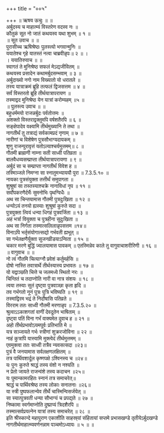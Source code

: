 +++
title = "००५"

+++
॥ ऋषय ऊचुः ॥ ॥  
अर्बुदस्य च माहात्म्यं विस्तरेण वदस्व नः ॥  
कौतुकं सूत नो जातं कथयस्व यथा शुभम् ॥ १ ॥  
॥ सूत उवाच ॥ ॥  
पुरासीच्च ऋषिश्रेष्ठः पुलस्त्यो भगवान्मुनिः ॥  
ययातेश्च गृहे यातस्तं नत्वा चाब्रवीन्नृपः॥ २ ॥ ।  
। ययातिरुवाच ॥ ॥  
स्वागतं ते मुनिश्रेष्ठ सफलं मेऽद्यजीवितम् ॥  
कथयस्व प्रसादेन कथामर्बुदसम्भवाम् ॥ ३ ॥  
अर्बुदाख्यो नगो नाम विख्यातो यो धरातले ॥  
तस्य यात्राक्रमं ब्रूहि तत्फलं द्विजसत्तम ॥ ४ ॥  
सर्वं विस्तरतो ब्रूहि तीर्थयात्रापरायण ॥  
तस्माद्वद मुनिश्रेष्ठ येन यात्रां करोम्यहम् ॥५ ॥  
॥ पुलस्त्य उवाच ॥ ॥  
बहुधर्ममयो राजन्नर्बुदः पर्वतोत्तमः ॥  
अशक्तो विस्तराद्वक्तुमपि वर्षशतैरपि ॥ ६ ॥  
सङ्क्षेपादेव वक्ष्यामि तीर्थमुख्यानि ते तथा ॥  
नागतीर्थं तु तत्राद्यं सर्वकामप्रदं नृणाम् ॥ ७ ॥  
नारीणां च विशेषेण पुत्रसौभाग्यदायकम् ॥  
शृणु राजन्पुरावृत्तं यतोऽत्याश्चर्यमुत्तमम्॥ ८ ॥  
गौतमी ब्राह्मणी नाम्ना सती साध्वी पतिव्रता ॥  
बालवैधव्यसम्प्राप्ता तीर्थयात्रापरायणा ॥ ९ ॥  
अर्बुदं सा च सम्प्राप्ता नागतीर्थं विवेश ह ॥  
तस्मिञ्जले निमग्ना सा स्नातुमभ्याययौ पुरा ॥ 7.3.5.१० ॥  
नायका पुत्रसंयुक्ता तत्तीर्थं समुपागता ॥  
शुश्रूषां सा तस्तस्याश्चक्रे नानाविधां नृप ॥ ११ ॥  
सर्वोपकरणैर्दर्भैः सुमनोभिः पृथग्विधैः ॥  
अथ सा चिन्तयामास गौतमी पुत्रदुःखिता ॥ १२ ॥  
धन्योऽयं तनयो ह्यस्याः शुश्रूषां कुरुते सदा ॥  
पुत्रयुक्ता त्वियं धन्या धिगहं पुत्रवर्जिता ॥ १३ ॥  
अहं भर्त्रा वियुक्ता च पुत्रहीना सुदुःखिता ॥  
अथ सा निर्गता तस्मात्सलिलान्नृपसत्तम ॥१४॥  
विनाऽपि भर्तृसंयोगात्सद्यो गर्भवती ह्यभूत् ॥  
सा गर्भलक्षणैर्युक्ता सुजनव्रीडयाऽन्विता ॥ १५ ॥  
चकार मरणे बुद्धिं ज्वालयामास पावकम् ॥ एतस्मिन्नेव काले तु वागुवाचाशरीरिणी ॥ १६ ॥  
॥ वागुवाच ॥ ॥  
नो त्वं गौतमि चित्याग्नौ प्रवेशं कर्तुमर्हसि ॥  
दोषो नास्ति तवात्रार्थे तीर्थस्यास्य प्रभावतः ॥ १७ ॥  
यो यद्वाञ्छति चित्ते च जलमध्ये स्थितो नरः ॥  
चिन्तितं च तदाप्नोति नारी वा नात्र संशयः ॥ १८ ॥  
त्वया तस्याः सुतं दृष्ट्वा पुत्रवाञ्छा कृता हृदि ॥  
तव गर्भगतो नूनं पुत्रः पुत्रि भविष्यति ॥ १९ ॥  
तस्माद्विरम भद्रं ते निर्दोषासि पतिव्रते ॥  
विरराम ततः साध्वी गौतमी मरणान्नृप ॥ 7.3.5.२० ॥  
श्रुत्वाऽऽकाशगतां वाणीं देवदूतेन भाषिताम् ॥  
दृष्ट्वा पतिं विना गर्भं वाक्यमेत दुवाच ह ॥ २१ ॥  
अहो तीर्थप्रभावोऽयमपूर्वः प्रतिभाति मे ॥  
यत्र सञ्जायते गर्भः स्त्रीणां शुक्ररजोविना ॥ २२ ॥  
नाहं कुत्रापि यास्यामि मुक्त्वेदं तीर्थमुत्तमम् ॥  
एवमुक्त्वा ततः साध्वी तत्रैव न्यवसत्सदा ॥२३॥  
पुत्रं वै जनयामास सर्वलक्षणलक्षितम् ॥  
तत्र पार्थिवशार्दूल कृष्णपक्षे ऽश्विनस्य च ॥२४॥  
यः पुनः कुरुते श्राद्धं तस्य वंशो न नश्यति ॥  
न प्रेतो जायते राजन्वंशे तस्य कदाचन ॥२५॥  
यः पुमान्कामरहितः स्नानं तत्र समाचरेत्॥  
श्राद्धं च पार्थिवश्रेष्ठ तस्य लोकाः सनातनाः ॥२६॥  
या स्त्री पुष्पफलान्येव तीर्थे चास्मिन्विसर्जयेत् ॥  
सा स्यात्पुत्रवती धन्या सौभाग्यं च प्रपद्यते ॥ २७ ॥  
निष्कामा स्वर्गमाप्नोति दुष्प्राप्यं त्रिदशैरपि ॥  
तस्मात्सर्वप्रयत्नेन यात्रां तस्य समाचरेत् ॥ २८ ॥  
इति श्रीस्कान्दे महापुराण एकाशीति साहस्र्यां संहितायां सप्तमे प्रभासखण्डे तृतीयेऽर्बुदखण्डे नागतीर्थमाहात्म्यवर्णनन्नाम पञ्चमोऽध्यायः ॥ ५ ॥ ॥